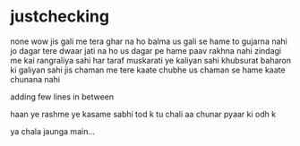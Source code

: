 # justchecking
none
wow jis gali me tera ghar na ho balma us gali se hame to gujarna nahi
jo dagar tere dwaar jati na ho us dagar pe hame paav rakhna nahi
zindagi me kai rangraliya sahi har taraf muskarati ye kaliyan sahi 
khubsurat baharon ki galiyan sahi
jis chaman me tere kaate chubhe us chaman se hame kaate chunana nahi

adding few lines in between 

haan ye rashme ye kasame sabhi tod k
tu chali aa chunar pyaar ki odh k
 
 
 ya chala jaunga main...
